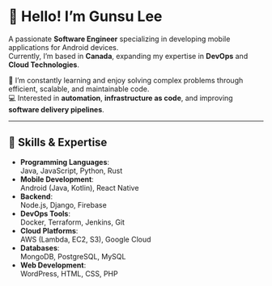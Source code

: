 # 👋 Hello! I’m Gunsu Lee  
A passionate **Software Engineer** specializing in developing mobile applications for Android devices.  
Currently, I’m based in **Canada**, expanding my expertise in **DevOps** and **Cloud Technologies**.

🌱 I’m constantly learning and enjoy solving complex problems through efficient, scalable, and maintainable code.  
💻 Interested in **automation**, **infrastructure as code**, and improving **software delivery pipelines**.

---

## 🚀 Skills & Expertise  
- **Programming Languages**:  
  Java, JavaScript, Python, Rust  
- **Mobile Development**:  
  Android (Java, Kotlin), React Native  
- **Backend**:  
  Node.js, Django, Firebase  
- **DevOps Tools**:  
  Docker, Terraform, Jenkins, Git  
- **Cloud Platforms**:  
  AWS (Lambda, EC2, S3), Google Cloud  
- **Databases**:  
  MongoDB, PostgreSQL, MySQL  
- **Web Development**:  
  WordPress, HTML, CSS, PHP  
